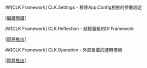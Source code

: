 ##[CLK Framework] CLK.Settings - 移除App.Config相依的參數設定

[[繼續閱讀]](https://github.com/Clark159/CLK/blob/master/Documents/CLK.Settings/CLK.Settings.md)

##[CLK Framework] CLK.Reflection - 超輕量級的DI Framework

[[即將推出]](https://github.com/Clark159/CLK/blob/master/Documents/CLK.Reflection/CLK.Reflection.md)

##[CLK Framework] CLK.Operation - 外部掛載的運轉環境

[[即將推出]](https://github.com/Clark159/CLK/blob/master/Documents/CLK.Operation/CLK.Operation.md)